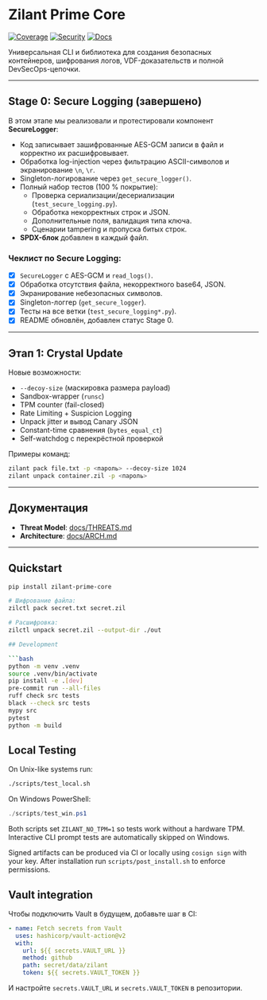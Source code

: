 # Zilant Prime Core

[![Coverage](https://img.shields.io/codecov/c/github/QuantumKeyUYU/zilant-prime-core?branch=main)](https://codecov.io/gh/QuantumKeyUYU/zilant-prime-core) [![Security](https://img.shields.io/badge/security-scan-passed-success.svg)](https://github.com/QuantumKeyUYU/zilant-prime-core/security) [![Docs](https://img.shields.io/badge/docs-available-blue.svg)](./docs/ARCH.md)

Универсальная CLI и библиотека для создания безопасных контейнеров, шифрования логов, VDF-доказательств и полной DevSecOps-цепочки.

---

## Stage 0: Secure Logging (завершено)

В этом этапе мы реализовали и протестировали компонент **SecureLogger**:

- Код записывает зашифрованные AES-GCM записи в файл и корректно их расшифровывает.
- Обработка log-injection через фильтрацию ASCII-символов и экранирование `\n`, `\r`.
- Singleton-логирование через `get_secure_logger()`.
- Полный набор тестов (100 % покрытие):
  - Проверка сериализации/десериализации (`test_secure_logging.py`).
  - Обработка некорректных строк и JSON.
  - Дополнительные поля, валидация типа ключа.
  - Сценарии tampering и пропуска битых строк.
- **SPDX-блок** добавлен в каждый файл.

### Чеклист по Secure Logging:
- [x] `SecureLogger` с AES-GCM и `read_logs()`.
- [x] Обработка отсутствия файла, некорректного base64, JSON.
- [x] Экранирование небезопасных символов.
- [x] Singleton-логгер (`get_secure_logger`).
- [x] Тесты на все ветки (`test_secure_logging*.py`).
- [x] README обновлён, добавлен статус Stage 0.

---

## Этап 1: Crystal Update

Новые возможности:

- `--decoy-size` (маскировка размера payload)
- Sandbox-wrapper (`runsc`)
- TPM counter (fail-closed)
- Rate Limiting + Suspicion Logging
- Unpack jitter и вывод Canary JSON
- Constant-time сравнения (`bytes_equal_ct`)
- Self-watchdog с перекрёстной проверкой

Примеры команд:

```bash
zilant pack file.txt -p <пароль> --decoy-size 1024
zilant unpack container.zil -p <пароль>
```

---

## Документация

- **Threat Model**: [docs/THREATS.md](docs/THREATS.md)
- **Architecture**: [docs/ARCH.md](docs/ARCH.md)

---

## Quickstart

```bash
pip install zilant-prime-core

# Шифрование файла:
zilctl pack secret.txt secret.zil

# Расшифровка:
zilctl unpack secret.zil --output-dir ./out

## Development

```bash
python -m venv .venv
source .venv/bin/activate
pip install -e .[dev]
pre-commit run --all-files
ruff check src tests
black --check src tests
mypy src
pytest
python -m build
```

## Local Testing

On Unix-like systems run:

```bash
./scripts/test_local.sh
```

On Windows PowerShell:

```powershell
./scripts/test_win.ps1
```

Both scripts set `ZILANT_NO_TPM=1` so tests work without a hardware TPM. Interactive
CLI prompt tests are automatically skipped on Windows.

Signed artifacts can be produced via CI or locally using `cosign sign` with your key. After installation run `scripts/post_install.sh` to enforce permissions.

## Vault integration
Чтобы подключить Vault в будущем, добавьте шаг в CI:
```yaml
- name: Fetch secrets from Vault
  uses: hashicorp/vault-action@v2
  with:
    url: ${{ secrets.VAULT_URL }}
    method: github
    path: secret/data/zilant
    token: ${{ secrets.VAULT_TOKEN }}
```
И настройте `secrets.VAULT_URL` и `secrets.VAULT_TOKEN` в репозитории.
